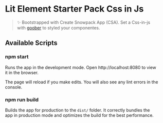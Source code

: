 # Lit Element Starter Pack Css in Js

> ✨ Bootstrapped with Create Snowpack App (CSA).
Set a Css-in-js with [goober](https://github.com/cristianbote/goober) to styled your componentes.

## Available Scripts

### npm start

Runs the app in the development mode.
Open http://localhost:8080 to view it in the browser.

The page will reload if you make edits.
You will also see any lint errors in the console.

### npm run build

Builds the app for production to the `dist/` folder.
It correctly bundles the app in production mode and optimizes the build for the best performance.
